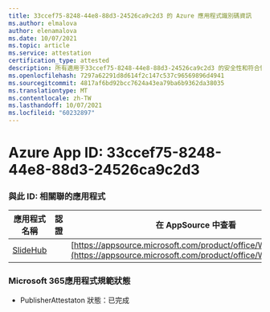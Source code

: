 ```yaml
---
title: 33ccef75-8248-44e8-88d3-24526ca9c2d3 的 Azure 應用程式識別碼資訊
ms.author: elmalova
author: elenamalova
ms.date: 10/07/2021
ms.topic: article
ms.service: attestation
certification_type: attested
description: 所有適用于33ccef75-8248-44e8-88d3-24526ca9c2d3 的安全性和符合性資訊資訊。
ms.openlocfilehash: 7297a62291d8d614f2c147c537c96569896d4941
ms.sourcegitcommit: 4817af6bd92bcc7624a43ea79ba6b9362da38035
ms.translationtype: MT
ms.contentlocale: zh-TW
ms.lasthandoff: 10/07/2021
ms.locfileid: "60232897"
---
```

# <a name="azure-app-id-33ccef75-8248-44e8-88d3-24526ca9c2d3"></a>Azure App ID: 33ccef75-8248-44e8-88d3-24526ca9c2d3


### <a name="apps-associated-with-this-id"></a>與此 ID: 相關聯的應用程式
| **應用程式名稱** | **認證** | **在 AppSource 中查看** |
|--------------|---------------|-----------------------|
| [SlideHub](https://docs.microsoft.com/microsoft-365-app-certification/forward/WA200001625) |  | [https://appsource.microsoft.com/product/office/WA200001625](https://appsource.microsoft.com/product/office/WA200001625) |

### <a name="microsoft-365-app-compliance-status"></a>Microsoft 365應用程式規範狀態
- PublisherAttestaton 狀態：已完成

